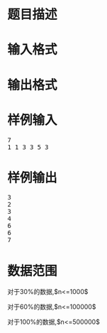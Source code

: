 

# 题目描述



# 输入格式



# 输出格式



# 样例输入


<pre>7
1 1 3 3 5 3
</pre>

# 样例输出


<pre>3
2
3
4
6
6
7
</pre>

# 数据范围


<p>
对于30%的数据,$n&lt;=1000$
</p>
<p>
对于60%的数据,$n&lt;=100000$
</p>
<p>
对于100%的数据,$n&lt;=500000$
</p>
